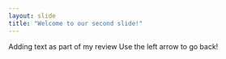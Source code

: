 ```yaml
---
layout: slide
title: "Welcome to our second slide!"
---
```

Adding text as part of my review
Use the left arrow to go back!
